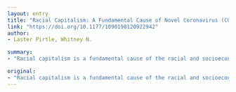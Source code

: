 ```yaml
---
layout: entry
title: "Racial Capitalism: A Fundamental Cause of Novel Coronavirus (COVID-19) Pandemic Inequities in the United States"
link: "https://doi.org/10.1177/1090198120922942"
author:
- Laster Pirtle, Whitney N.

summary:
- "Racial capitalism is a fundamental cause of the racial and socioeconomic inequities within the novel coronavirus pandemic (COVID-19) in the United States. Racism and capitalism mutually construct harmful social conditions. They shape multiple diseases that interact with COVID19 to influence poor health outcomes. Interventions should address social inequality to achieve health equity across pandesmics. The overrepresentation of Black death reported in Detroit, Michigan is case study for this argument."

original:
- "Racial capitalism is a fundamental cause of the racial and socioeconomic inequities within the novel coronavirus pandemic (COVID-19) in the United States. The overrepresentation of Black death reported in Detroit, Michigan is a case study for this argument. Racism and capitalism mutually construct harmful social conditions that fundamentally shape COVID-19 disease inequities because they (a) shape multiple diseases that interact with COVID-19 to influence poor health outcomes; (b) affect disease outcomes through increasing multiple risk factors for poor, people of color, including racial residential segregation, homelessness, and medical bias; (c) shape access to flexible resources, such as medical knowledge and freedom, which can be used to minimize both risks and the consequences of disease; and (d) replicate historical patterns of inequities within pandemics, despite newer intervening mechanisms thought to ameliorate health consequences. Interventions should address social inequality to achieve health equity across pandemics."
---
```


